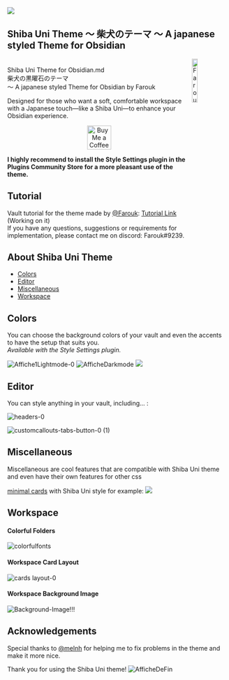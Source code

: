 <img src="https://github.com/faroukx/Obsidian-shiba-uni-theme/blob/main/shibaunibackground-512-x-288.png?raw=true">


## Shiba Uni Theme ～ **柴犬のテーマ** ～ A japanese styled Theme for Obsidian



  <a href="https://github.com/faroukx/handle-path-oz">
    <img width="16%" align="right" alt="Farouk's github stats" src="https://user-images.githubusercontent.com/109313204/210188991-90181242-5193-472e-8d98-023209b9a2ef.png" />
  </a> <br> Shiba Uni Theme for Obsidian.md <br> 柴犬の黒曜石のテーマ <br> ～ A japanese styled Theme for Obsidian by Farouk <br> 
  
  
Designed for those who want a soft, comfortable workspace with a Japanese touch—like a Shiba Uni—to enhance your Obsidian experience.

<center>
  <a href='https://www.buymeacoffee.com/faroukx'  target='_blank'><img height='55' style='border:0px;height:55px;' src='https://cdn.buymeacoffee.com/buttons/v2/default-orange.png' border='0' alt='Buy Me a Coffee at ko-fi.com' /></a>
</center>

**I highly recommend to install the Style Settings plugin in the Plugins Community Store for a more pleasant use of the theme.**

  
## Tutorial

Vault tutorial for the theme made by [@Farouk](https://github.com/faroukx): [Tutorial Link](https://github.com/faroukx/obsidian-homepage) (Working on it)<br>
If you have any questions, suggestions or requirements for implementation, please contact me on discord: Farouk#9239.


## About Shiba Uni Theme
- [Colors](#Colors)
- [Editor](#Editor)
- [Miscellaneous](#Miscellaneous)
- [Workspace](#Workspace)
  
  
 
## Colors
You can choose the background colors of your vault and even the accents to have the setup that suits you. <br>
_Available with the Style Settings plugin._
  
![Affiche1Lightmode-0](https://user-images.githubusercontent.com/109313204/210191460-d6272079-931d-4f02-8498-9feadb2794dd.png)
![AfficheDarkmode](https://user-images.githubusercontent.com/109313204/210260868-a86c4bd1-286a-4550-ad6c-92af147e7a57.png)
<img src="https://github.com/faroukx/Obsidian-shiba-uni-theme/blob/main/img/showcase/Shibaunicanvas.png?raw=true">


## Editor
You can style anything in your vault, including... :


![headers-0](https://user-images.githubusercontent.com/109313204/210895815-6b57653e-1f65-4bd7-940f-41d39375a203.png)

![customcallouts-tabs-button-0 (1)](https://user-images.githubusercontent.com/109313204/210895800-c1175662-2696-4d3f-8a19-46aef49823c0.png)
  
## Miscellaneous

Miscellaneous are cool features that are compatible with Shiba Uni theme and even have their own features for other css 

[minimal cards](https://github.com/kepano/obsidian-minimal/blob/master/src/scss/features/cards.scss) with Shiba Uni style for example:
<img src="https://github.com/faroukx/Obsidian-shiba-uni-theme/blob/main/img/shibaminimalcards.png?raw=true">

  
## Workspace

#### Colorful Folders
![colorfulfonts](https://user-images.githubusercontent.com/109313204/211130894-9e4627e3-b2e7-43de-91ec-abeabe7094f3.png)



#### Workspace Card Layout
![cards layout-0](https://user-images.githubusercontent.com/109313204/210895712-6427a41b-e43f-4680-a2ca-9040940f516a.png)


#### Workspace Background Image
![Background-Image!!!](https://user-images.githubusercontent.com/109313204/210877444-2fa065bf-c08c-4dbb-bc6c-2b2e9a60a5f3.jpg)


## Acknowledgements
  
Special thanks to [@melnh](https://github.com/melnhh) for helping me to fix problems in the theme and make it more nice.
  
Thank you for using the Shiba Uni theme!
![AfficheDeFin](https://user-images.githubusercontent.com/109313204/209595407-954ff924-c4a2-4be8-8900-34f39551abec.jpg)



